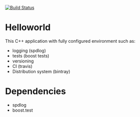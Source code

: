 [![Build Status](https://travis-ci.org/ilya-otus/allocator.svg?branch=master)](https://travis-ci.org/ilya-otus/allocator)
# Helloworld
This C++ application with fully configured environment such as:
- logging (spdlog)
- tests (boost tests)
- versioning
- CI (travis)
- Distribution system (bintray)
# Dependencies
- spdlog
- boost.test

